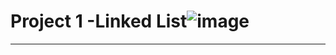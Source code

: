 # Project 1 -Linked List![image](https://github.com/user-attachments/assets/8b749207-d822-44c6-902e-97d2b01e489e)


****
